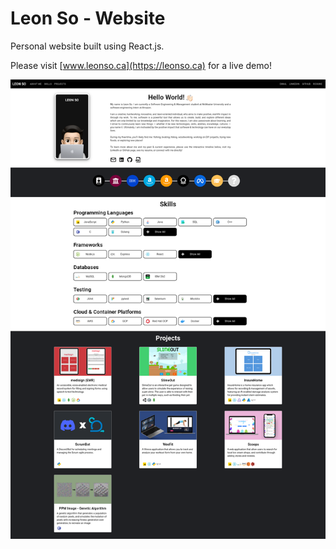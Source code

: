 # Leon So - Website
Personal website built using React.js.

Please visit [www.leonso.ca](https://leonso.ca) for a live demo!

![](images/fullPageScreenshot.png)
